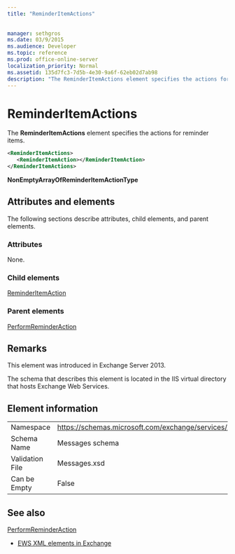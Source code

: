 ```yaml
---
title: "ReminderItemActions"
 
 
manager: sethgros
ms.date: 03/9/2015
ms.audience: Developer
ms.topic: reference
ms.prod: office-online-server
localization_priority: Normal
ms.assetid: 135d7fc3-7d5b-4e30-9a6f-62eb02d7ab98
description: "The ReminderItemActions element specifies the actions for reminder items."
---
```


# ReminderItemActions

The **ReminderItemActions** element specifies the actions for reminder items. 
  
```XML
<ReminderItemActions>
   <ReminderItemAction></ReminderItemAction>
</ReminderItemActions>
```

 **NonEmptyArrayOfReminderItemActionType**
## Attributes and elements

The following sections describe attributes, child elements, and parent elements.
  
### Attributes

None.
  
### Child elements

[ReminderItemAction](reminderitemaction.md)
  
### Parent elements

[PerformReminderAction](performreminderaction.md)
  
## Remarks

This element was introduced in Exchange Server 2013.
  
The schema that describes this element is located in the IIS virtual directory that hosts Exchange Web Services.
  
## Element information

|||
|:-----|:-----|
|Namespace  <br/> |https://schemas.microsoft.com/exchange/services/2006/messages  <br/> |
|Schema Name  <br/> |Messages schema  <br/> |
|Validation File  <br/> |Messages.xsd  <br/> |
|Can be Empty  <br/> |False  <br/> |
   
## See also



[PerformReminderAction](performreminderaction.md)


- [EWS XML elements in Exchange](ews-xml-elements-in-exchange.md)

